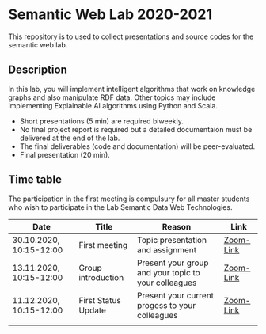 # Semantic Web Lab 2020-2021

This repository is to used to collect presentations and source codes for the semantic web lab.




## Description
In this lab, you will implement intelligent algorithms that work on knowledge graphs and also manipulate RDF data. 
Other topics may include implementing Explainable AI algorithms using Python and Scala.

* Short presentations (5 min) are required biweekly.
* No final project report is required but a detailed documentaion must be delivered at the end of the lab.
* The final deliverables (code and documentation) will be peer-evaluated.
* Final presentation (20 min).

## Time table
The participation in the first meeting is compulsury for all master students who wish to participate in the Lab Semantic Data Web Technologies.


|  Date  	|  Title  	|  Reason  	|  Link     |
|---	|---	|---	|---    |
| 30.10.2020, 10:15-12:00  	| First meeting  	| Topic presentation and assignment  	| [Zoom-Link](https://uni-bonn.zoom.us/j/97543249600?pwd=RExkWHlGYmhBOElVUUVGKzc5VVU2UT09)   |
| 13.11.2020, 10:15-12:00  	| Group introduction  	| Present your group and your topic to your colleagues  	| [Zoom-Link](https://uni-bonn.zoom.us/j/97543249600?pwd=RExkWHlGYmhBOElVUUVGKzc5VVU2UT09)   |
| 11.12.2020, 10:15-12:00  	| First Status Update  	| Present your current progess to your colleagues  	| [Zoom-Link](https://uni-bonn.zoom.us/j/97543249600?pwd=RExkWHlGYmhBOElVUUVGKzc5VVU2UT09)   |
|   	|   	|   	|       |
